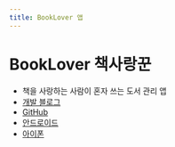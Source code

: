 ```yaml
---
title: BookLover 앱
---
```


# BookLover 책사랑꾼

- 책을 사랑하는 사람이 혼자 쓰는 도서 관리 앱
- [개발 블로그](https://blog.naver.com/PostList.nhn?blogId=henasys&from=postList&categoryNo=12)
- [GitHub](https://github.com/henasys/booklover)
- [안드로이드](https://play.google.com/store/apps/details?id=com.henasys.app.booklover)
- [아이폰](https://apps.apple.com/us/app/%EC%B1%85%EC%82%AC%EB%9E%91%EA%BE%BC/id1515869917?ls=1)
